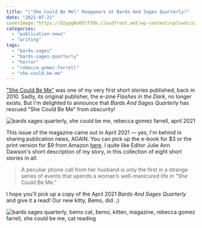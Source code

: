 ```yaml
---
title: "\"She Could Be Me\" Reappears at Bards And Sages Quarterly!"
date: "2021-07-21"
coverImage:"https://d2ypg8o05lff0b.cloudfront.net/wp-content/uploads/sites/3/2021/07/21210941/Bards-April-2021-She-Could-Be-Me.jpg"
categories:
  - "publication-news"
  - "writing"
tags:
  - "bards-sages"
  - "bards-sages-quarterly"
  - "horror"
  - "rebecca-gomez-farrell"
  - "she-could-be-me"
---
```


["She Could Be Me"](/creative-works/she-could-be-me/) was one of my very first short stories published, back in 2010. Sadly, its original publisher, the e-zine _Flashes in the Dark_, no longer exists. But I'm delighted to announce that _Bards And Sages Quarterly_ has rescued "She Could Be Me" from obscurity!

![bards sages quarterly, she could be me, rebecca gomez farrell, april 2021](https://d2ypg8o05lff0b.cloudfront.net/wp-content/uploads/sites/3/2021/07/21210941/Bards-April-2021-She-Could-Be-Me.jpg)

This issue of the magazine came out in April 2021 — yes, I'm behind in sharing publication news, AGAIN. You can pick up the e-book for $3 or the print version for $9 from Amazon [here](https://www.amazon.com/dp/B091DWHD2K). I quite like Editor Julie Ann Dawson's short description of my story, in this collection of eight short stories in all:

> A peculiar phone call from her husband is only the first in a strange series of events that upends a woman’s well-manicured life in "She Could Be Me."

I hope you'll pick up a copy of the April 2021 _Bards And Sages Quarterly_ and give it a read! Our new kitty, Bemo, did. ;)

![bards sages quarterly, bemo cat, bemo, kitten, magazine, rebecca gomez farrell, she could be me, cat reading](https://d2ypg8o05lff0b.cloudfront.net/wp-content/uploads/sites/3/2021/07/21212155/bemo-bards-3-768x768.jpg)
